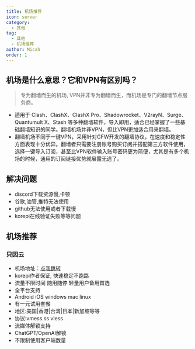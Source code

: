```yaml
---
title: 机场推荐
icon: server
category:
  - 其他
tag:
  - 其他
  - 机场推荐
author: Micah
order: 1
---
```


## 机场是什么意思？它和VPN有区别吗？

> 专为翻墙而生的机场,
> VPN并非专为翻墙而生，而机场是专门的翻墙节点服务商。

- 适用于 Clash、ClashX、ClashX Pro、Shadowrocket、V2rayN、Surge、Quantumult X、Stash
  等多种翻墙软件，导入即用，适合已经掌握了一些基础翻墙知识的同学。翻墙机场并非VPN，但比VPN更加适合用来翻墙。
- 翻墙机场不同于一键VPN，采用针对GFW开发的翻墙协议，在速度和稳定性方面表现十分优异。翻墙者只需要注册账号购买订阅并搭配第三方软件使用，选择一键导入订阅，甚至比VPN软件输入账号密码更为简便，尤其是有多个机场的时候，通用的订阅链接优势就展露无遗了。

## 解决问题
- discord下载资源慢,卡顿
- 谷歌,油管,推特无法使用
- github无法使用或者下载慢
- korepi在线验证失败等等问题

## 机场推荐

### 只因云

- 机场地址：[点我跳转](https://ji.535888.xyz/)
- korepi作者保证, 快速稳定不跑路
- 流量不限时间 随用随停 轻量用户备用首选
- 全平台支持
- Android iOS windows mac linux
- 有一元试用套餐
- 地区:美国|香港|台湾|日本|新加坡等等
- 协议:vmess ss vless
- 流媒体解锁支持
- ChatGPT/OpenAI解锁
- 不限制使用客户端数量
